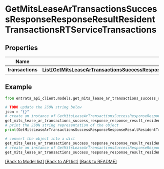 # GetMitsLeaseArTransactionsSuccessResponseResponseResultResidentTransactionsRTServiceTransactions


## Properties

Name | Type | Description | Notes
------------ | ------------- | ------------- | -------------
**transactions** | [**List[GetMitsLeaseArTransactionsSuccessResponseResponseResultResidentTransactionsRTServiceTransactionsTransactionsInner]**](GetMitsLeaseArTransactionsSuccessResponseResponseResultResidentTransactionsRTServiceTransactionsTransactionsInner.md) |  | 

## Example

```python
from entrata_api_client.models.get_mits_lease_ar_transactions_success_response_response_result_resident_transactions_rt_service_transactions import GetMitsLeaseArTransactionsSuccessResponseResponseResultResidentTransactionsRTServiceTransactions

# TODO update the JSON string below
json = "{}"
# create an instance of GetMitsLeaseArTransactionsSuccessResponseResponseResultResidentTransactionsRTServiceTransactions from a JSON string
get_mits_lease_ar_transactions_success_response_response_result_resident_transactions_rt_service_transactions_instance = GetMitsLeaseArTransactionsSuccessResponseResponseResultResidentTransactionsRTServiceTransactions.from_json(json)
# print the JSON string representation of the object
print(GetMitsLeaseArTransactionsSuccessResponseResponseResultResidentTransactionsRTServiceTransactions.to_json())

# convert the object into a dict
get_mits_lease_ar_transactions_success_response_response_result_resident_transactions_rt_service_transactions_dict = get_mits_lease_ar_transactions_success_response_response_result_resident_transactions_rt_service_transactions_instance.to_dict()
# create an instance of GetMitsLeaseArTransactionsSuccessResponseResponseResultResidentTransactionsRTServiceTransactions from a dict
get_mits_lease_ar_transactions_success_response_response_result_resident_transactions_rt_service_transactions_from_dict = GetMitsLeaseArTransactionsSuccessResponseResponseResultResidentTransactionsRTServiceTransactions.from_dict(get_mits_lease_ar_transactions_success_response_response_result_resident_transactions_rt_service_transactions_dict)
```
[[Back to Model list]](../README.md#documentation-for-models) [[Back to API list]](../README.md#documentation-for-api-endpoints) [[Back to README]](../README.md)


